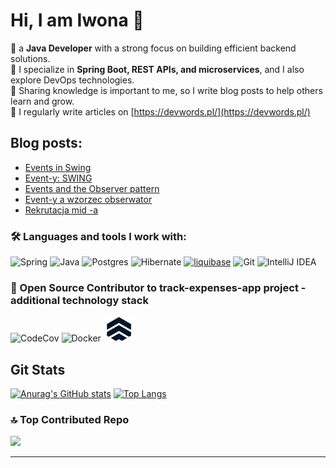   # Hi, I am Iwona 👋 
🔭 a **Java Developer** with a strong focus on building efficient backend solutions.  
🌱 I specialize in **Spring Boot, REST APIs, and microservices**, and I also explore DevOps technologies. </br>
👯 Sharing knowledge is important to me, so I write blog posts to help others learn and grow. </br>
📝 I regularly write articles on [https://devwords.pl/](https://devwords.pl/)
  ## Blog posts:
<!-- BLOG-POST-LIST:START -->
- [Events in Swing](https://devwords.pl/events-in-spring/)
- [Event-y: SWING](https://devwords.pl/event-y-swing/)
- [Events and the Observer pattern](https://devwords.pl/events-and-observer-pattern/)
- [Event-y a wzorzec obserwator](https://devwords.pl/event-wzorzec-obserwator/)
- [Rekrutacja mid -a](https://devwords.pl/rekrutacja-mid/)
<!-- BLOG-POST-LIST:END -->

### 🛠️ Languages and tools I work with:
![Spring](https://img.shields.io/badge/spring-%236DB33F.svg?style=for-the-badge&logo=spring&logoColor=white)
![Java](https://img.shields.io/badge/java-%23ED8B00.svg?style=for-the-badge&logo=java&logoColor=white)
![Postgres](https://img.shields.io/badge/postgres-%23316192.svg?style=for-the-badge&logo=postgresql&logoColor=white)
![Hibernate](https://img.shields.io/badge/Hibernate-59666C?style=for-the-badge&logo=Hibernate&logoColor=white)
<a href="https://www.liquibase.org"><img src="https://www.liquibase.org/wp-content/themes/liquibase/assets/img/logo-org.svg" alt="liquibase" width="120" height="40"/></a>
![Git](https://img.shields.io/badge/git-%23F05033.svg?style=for-the-badge&logo=git&logoColor=white)
![IntelliJ IDEA](https://img.shields.io/badge/IntelliJIDEA-000000.svg?style=for-the-badge&logo=intellij-idea&logoColor=white)

### 🚀 Open Source Contributor to track-expenses-app project - additional technology stack
![CodeCov](https://img.shields.io/badge/codecov-%23ff0077.svg?style=for-the-badge&logo=codecov&logoColor=white) 
![Docker](https://img.shields.io/badge/docker-%230db7ed.svg?style=for-the-badge&logo=docker&logoColor=white) 
<a href="https://www.koyeb.com/"><img src="https://raw.githubusercontent.com/bycza-zagroda/.github/main/profile/logos/koyeb-logo.png" alt="koyeb" height="40" /></a> </p>

<!--
**Iwona007/Iwona007** is a ✨ _special_ ✨ repository because its `README.md` (this file) appears on your GitHub profile.

Here are some ideas to get you started:
## 📫 Connect With Me
[LinkedIn](your-linkedin-url) | [GitHub](your-github-url)

- 🔭 I’m currently working on ...
- 🌱 I’m currently learning javaScript
- 👯 I’m looking to collaborate on ...
- 🤔 I’m looking for help with ...
- 💬 Ask me about ...
- 📫 How to reach me: ...
- 😄 Pronouns: ...
- ⚡ Fun fact: ...
-->
## Git Stats
<!-- [https://github.com/anuraghazra/github-readme-stats ](https://github.com/anuraghazra/github-readme-stats)-->
[![Anurag's GitHub stats](https://github-readme-stats.vercel.app/api?username=iwona007&count_private=true&show_icons=true&theme=tokyonight)](https://github.com/anuraghazra/github-readme-stats)
[![Top Langs](https://github-readme-stats.vercel.app/api/top-langs/?username=iwona007&layout=compact)](https://github.com/anuraghazra/github-readme-stats)

### 🔝 Top Contributed Repo
![](https://github-contributor-stats.vercel.app/api?username=Iwona007&limit=5&theme=tokyonight&combine_all_yearly_contributions=true)

---

<!-- <a href="https://git-scm.com/" target="_blank" rel="noreferrer"> <img src="https://www.vectorlogo.zone/logos/git-scm/git-scm-icon.svg" alt="git" width="40" height="40"/> </a> <a href="https://heroku.com" target="_blank" rel="noreferrer"> 
</a> <a href="https://www.jenkins.io" target="_blank" rel="noreferrer"> <img src="https://www.vectorlogo.zone/logos/jenkins/jenkins-icon.svg" alt="jenkins" width="40" height="40"/> </a>

![CodePen](https://img.shields.io/badge/Codepen-000000?style=for-the-badge&logo=codepen&logoColor=white)
-->

<!-- <h3 align="left">Languages and Tools:</h3>
<p align="left"> <a href="https://www.java.com" target="_blank" rel="noreferrer"> <img src="https://raw.githubusercontent.com/devicons/devicon/master/icons/java/java-original.svg" alt="java" width="40" height="40"/> <a href="https://www.linux.org/" target="_blank" rel="noreferrer"> <img src="https://raw.githubusercontent.com/devicons/devicon/master/icons/linux/linux-original.svg" alt="linux" width="40" height="40"/> </a> <a href="https://www.mysql.com/" target="_blank" rel="noreferrer"> <img src="https://raw.githubusercontent.com/devicons/devicon/master/icons/mysql/mysql-original-wordmark.svg" alt="mysql" width="40" height="40"/> </a> <a href="https://www.oracle.com/" target="_blank" rel="noreferrer"> <img src="https://raw.githubusercontent.com/devicons/devicon/master/icons/oracle/oracle-original.svg" alt="oracle" width="40" height="40"/> </a> <a href="https://www.postgresql.org" target="_blank" rel="noreferrer"> <img src="https://raw.githubusercontent.com/devicons/devicon/master/icons/postgresql/postgresql-original-wordmark.svg" alt="postgresql" width="40" height="40"/> </a> <a href="https://postman.com" target="_blank" rel="noreferrer"> <img src="https://www.vectorlogo.zone/logos/getpostman/getpostman-icon.svg" alt="postman" width="40" height="40"/> </a> <a href="https://spring.io/" target="_blank" rel="noreferrer"> <img src="https://www.vectorlogo.zone/logos/springio/springio-icon.svg" alt="spring" width="40" height="40"/> </a> 
</p> 

## 🏆 GitHub Trophies
![](https://github-profile-trophy.vercel.app/?username=Iwona007&theme=radical&no-frame=false&no-bg=true&margin-w=4)
-->

<!-- [![](https://visitcount.itsvg.in/api?id=Iwona007&icon=0&color=0)](https://visitcount.itsvg.in) -->

<!-- Proudly created with GPRM ( https://gprm.itsvg.in ) -->
